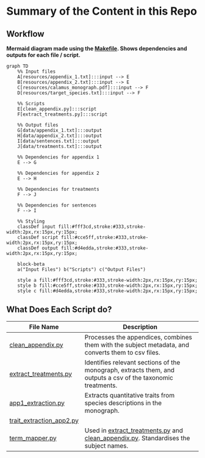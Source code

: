 # Summary of the Content in this Repo

## Workflow

**Mermaid diagram made using the [Makefile](https://github.com/KewBridge/CalamusTraits/blob/main/Makefile). Shows dependencies and outputs for each file / script.**

```mermaid
graph TD
    %% Input files
    A[resources/appendix_1.txt]:::input --> E
    B[resources/appendix_2.txt]:::input --> E
    C[resources/calamus_monograph.pdf]:::input --> F
    D[resources/target_species.txt]:::input --> F

    %% Scripts
    E[clean_appendix.py]:::script
    F[extract_treatments.py]:::script

    %% Output files
    G[data/appendix_1.txt]:::output
    H[data/appendix_2.txt]:::output
    I[data/sentences.txt]:::output
    J[data/treatments.txt]:::output

    %% Dependencies for appendix 1
    E --> G

    %% Dependencies for appendix 2
    E --> H

    %% Dependencies for treatments
    F --> J

    %% Dependencies for sentences
    F --> I

    %% Styling
    classDef input fill:#fff3cd,stroke:#333,stroke-width:2px,rx:15px,ry:15px;
    classDef script fill:#cce5ff,stroke:#333,stroke-width:2px,rx:15px,ry:15px;
    classDef output fill:#d4edda,stroke:#333,stroke-width:2px,rx:15px,ry:15px;
```

```mermaid
    block-beta
    a("Input Files") b("Scripts") c("Output Files")

    style a fill:#fff3cd,stroke:#333,stroke-width:2px,rx:15px,ry:15px;
    style b fill:#cce5ff,stroke:#333,stroke-width:2px,rx:15px,ry:15px;
    style c fill:#d4edda,stroke:#333,stroke-width:2px,rx:15px,ry:15px;
```

## What Does Each Script do?

| File Name | Description |
| --------- | ----------- |
| [clean_appendix.py](https://github.com/KewBridge/CalamusTraits/blob/main/clean_appendix.py) | Processes the appendices, combines them with the subject metadata, and converts them to csv files.   |
| [extract_treatments.py](https://github.com/KewBridge/CalamusTraits/blob/main/extract_treatments.py) | Identifies relevant sections of the monograph, extracts them, and outputs a csv of the taxonomic treatments. |
| [app1_extraction.py](https://github.com/KewBridge/CalamusTraits/blob/main/app1_extraction.py) | Extracts quantitative traits from species descriptions in the monograph. |
| [trait_extraction_app2.py](https://github.com/KewBridge/CalamusTraits/blob/main/trait_extraction_app2.py) | |
| [term_mapper.py](https://github.com/KewBridge/CalamusTraits/blob/main/term_mapper.py) | Used in [extract_treatments.py](https://github.com/KewBridge/CalamusTraits/blob/main/extract_treatments.py) and [clean_appendix.py](https://github.com/KewBridge/CalamusTraits/blob/main/clean_appendix.py). Standardises the subject names. |
